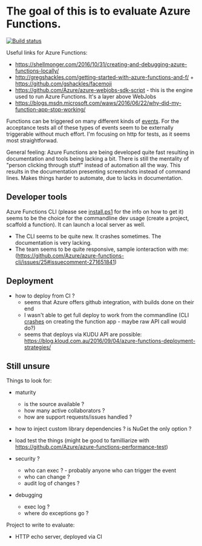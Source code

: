 # The goal of this is to evaluate Azure Functions.

[![Build status](https://ci.appveyor.com/api/projects/status/wr5k613ggc4132v9/branch/master?svg=true)](https://ci.appveyor.com/project/cyplo/azure-functions-playground/branch/master)

Useful links for Azure Functions:

* https://shellmonger.com/2016/10/31/creating-and-debugging-azure-functions-locally/
* http://gregshackles.com/getting-started-with-azure-functions-and-f/ + https://github.com/gshackles/facemoji
* https://github.com/Azure/azure-webjobs-sdk-script - this is the engine used to run Azure Functions. It's a layer above WebJobs
* https://blogs.msdn.microsoft.com/waws/2016/06/22/why-did-my-function-app-stop-working/

Functions can be triggered on many different kinds of [events](https://docs.microsoft.com/en-us/azure/azure-functions/functions-overview). 
For the acceptance tests all of these types of events seem to be externally triggerable without much effort.
I'm focusing on http for tests, as it seems most straightforwad.

General feeling: Azure Functions are being developed quite fast resulting in documentation and tools being lacking a bit. There is still the mentality of "person clicking through stuff" instead of automation all the way. This results in the documentation presenting screenshots instead of command lines. Makes things harder to automate, due to lacks in documentation.

## Developer tools 
Azure Functions CLI (please see [install.ps1](install.ps1) for the info on how to get it) seems to be the choice for the commandline dev usage (create a project, scaffold a function).
It can launch a local server as well.

* The CLI seems to be quite new. It crashes sometimes. The documentation is very lacking.
* The team seems to be quite responsive, sample ionteraction with me: (https://github.com/Azure/azure-functions-cli/issues/25#issuecomment-271651841)

## Deployment
* how to deploy from CI ?
  * seems that Azure offers github integration, with builds done on their end
  * I wasn't able to get full deploy to work from the commandline (CLI [crashes](https://github.com/Azure/azure-functions-cli/issues/27) on creating the function app - maybe raw API call would do?)
  * seems that deploys via KUDU API are possible: https://blog.kloud.com.au/2016/09/04/azure-functions-deployment-strategies/

## Still unsure

Things to look for:
* maturity
  * is the source available ?
  * how many active collaborators ?
  * how are support requests/issues handled ?

* how to inject custom library dependencies ? is NuGet the only option ?
* load test the things (might be good to familliarize with https://github.com/Azure/azure-functions-performance-test)

* security ?
  * who can exec ? - probably anyone who can trigger the event
  * who can change ?
  * audit log of changes ?
* debugging 
  * exec log ?
  * where do exceptions go ?

Project to write to evaluate:
* HTTP echo server, deployed via CI
